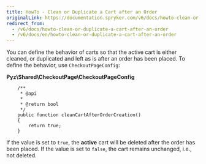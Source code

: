 ```yaml
---
title: HowTo - Clean or Duplicate a Cart after an Order
originalLink: https://documentation.spryker.com/v6/docs/howto-clean-or-duplicate-a-cart-after-an-order
redirect_from:
  - /v6/docs/howto-clean-or-duplicate-a-cart-after-an-order
  - /v6/docs/en/howto-clean-or-duplicate-a-cart-after-an-order
---
```


You can define the behavior of carts so that the active cart is either cleaned, or duplicated and left as is after an order has been placed. 
To define the behavior, use `CheckoutPageConfig`:

**Pyz\Shared\CheckoutPage\CheckoutPageConfig**
   
```
    /**
     * @api
     *
     * @return bool
     */
    public function cleanCartAfterOrderCreation()
    {
        return true;
    }
```

If the value is set to `true`, the **active** cart will be deleted after the order has been placed. 
If the value is set to `false`, the cart remains unchanged, i.e., not deleted.
